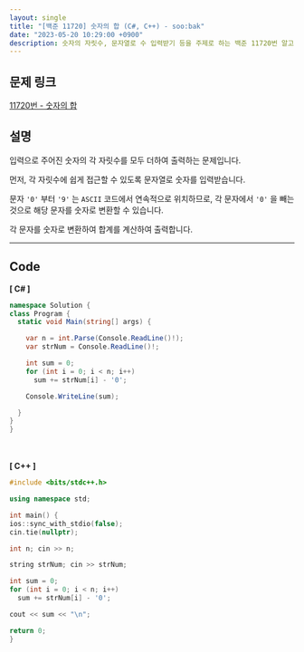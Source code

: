 ```yaml
---
layout: single
title: "[백준 11720] 숫자의 합 (C#, C++) - soo:bak"
date: "2023-05-20 10:29:00 +0900"
description: 숫자의 자릿수, 문자열로 수 입력받기 등을 주제로 하는 백준 11720번 알고리즘 문제를 C# 과 C++ 로 풀이 및 해설
---
```


## 문제 링크
  [11720번 - 숫자의 합](https://www.acmicpc.net/problem/11720)

## 설명
입력으로 주어진 숫자의 각 자릿수를 모두 더하여 출력하는 문제입니다. <br>

먼저, 각 자릿수에 쉽게 접근할 수 있도록 문자열로 숫자를 입력받습니다. <br>

문자 `'0'` 부터 `'9'` 는 `ASCII` 코드에서 연속적으로 위치하므로, 각 문자에서 `'0'` 을 빼는 것으로 해당 문자를 숫자로 변환할 수 있습니다. <br>

각 문자를 숫자로 변환하여 합계를 계산하여 출력합니다. <br>

- - -

## Code
<b>[ C# ] </b>
<br>

  ```c#
namespace Solution {
  class Program {
    static void Main(string[] args) {

      var n = int.Parse(Console.ReadLine()!);
      var strNum = Console.ReadLine()!;

      int sum = 0;
      for (int i = 0; i < n; i++)
        sum += strNum[i] - '0';

      Console.WriteLine(sum);

    }
  }
}
  ```
<br><br>
<b>[ C++ ] </b>
<br>

  ```c++
#include <bits/stdc++.h>

using namespace std;

int main() {
  ios::sync_with_stdio(false);
  cin.tie(nullptr);

  int n; cin >> n;

  string strNum; cin >> strNum;

  int sum = 0;
  for (int i = 0; i < n; i++)
    sum += strNum[i] - '0';

  cout << sum << "\n";

  return 0;
}
  ```
